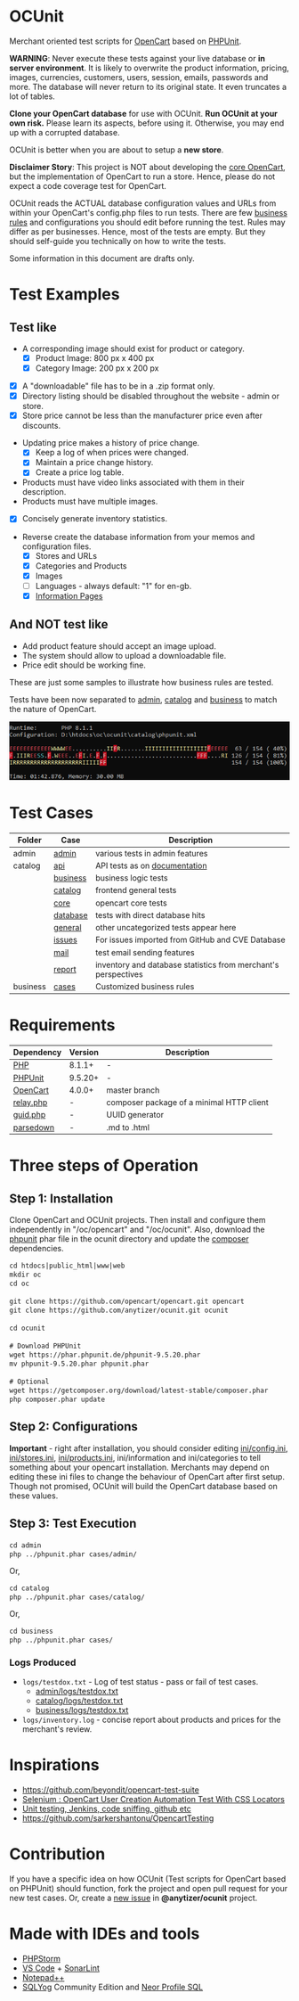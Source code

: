 # OCUnit

Merchant oriented test scripts for [OpenCart](https://github.com/opencart/opencart/) based
on [PHPUnit](https://phpunit.de).

__WARNING__: Never execute these tests against your live database or __in server environment__. It is likely to
overwrite the product information, pricing, images, currencies, customers, users, session, emails, passwords and more.
The database will never return to its original state. It even truncates a lot of tables.

**Clone your OpenCart database** for use with OCUnit.
**Run OCUnit at your own risk.** Please learn its aspects, before using it.
Otherwise, you may end up with a corrupted database.

OCUnit is better when you are about to setup a __new store__.

**Disclaimer Story**: This project is NOT about developing the [core OpenCart](https://github.com/opencart/opencart),
but the implementation of OpenCart to run a store. Hence, please do not expect a code coverage test for OpenCart.

OCUnit reads the ACTUAL database configuration values and URLs from within your OpenCart's config.php files to run tests.
There are few [business rules](ini/config.ini) and configurations you should edit before running the test. Rules may differ
as per businesses. Hence, most of the tests are empty. But they should self-guide you technically on how to write the tests.

Some information in this document are drafts only.

# Test Examples

## Test like

* A corresponding image should exist for product or category.
    * [x] Product Image: 800 px x 400 px
    * [x] Category Image: 200 px x 200 px
* [x] A "downloadable" file has to be in a .zip format only.
* [x] Directory listing should be disabled throughout the website - admin or store.
* [x] Store price cannot be less than the manufacturer price even after discounts.
* Updating price makes a history of price change.
    * [x] Keep a log of when prices were changed.
    * [x] Maintain a price change history.
    * [x] Create a price log table.
* Products must have video links associated with them in their description.
* Products must have multiple images.
* [x] Concisely generate inventory statistics.
* Reverse create the database information from your memos and configuration files.
  * [x] Stores and URLs
  * [x] Categories and Products
  * [x] Images
  * [ ] Languages - always default: "1" for en-gb.
  * [x] [Information Pages](ini/information/)

## And NOT test like

* Add product feature should accept an image upload.
* The system should allow to upload a downloadable file.
* Price edit should be working fine.

These are just some samples to illustrate how business rules are tested.

Tests have been now separated to [admin](./admin/cases), [catalog](./catalog/cases) and [business](./business/cases/) to match the nature of OpenCart.

![Sample Output](sample-output.png)


# Test Cases

| Folder    | Case                               | Description
|-----------|------------------------------------|------------------------------------------------
| admin     | [admin](admin/cases/admin)         | various tests in admin features
| catalog   | [api](catalog/cases/api)           | API tests as on [documentation](https://docs.opencart.com/en-gb/system/users/api/)
|           | [business](catalog/cases/business) | business logic tests
|           | [catalog](catalog/cases/catalog)   | frontend general tests
|           | [core](catalog/cases/core)         | opencart core tests
|           | [database](catalog/cases/database) | tests with direct database hits
|           | [general](catalog/cases/general)   | other uncategorized tests appear here
|           | [issues](catalog/cases/issues)     | For issues imported from GitHub and CVE Database
|           | [mail](catalog/cases/mail)         | test email sending features
|           | [report](catalog/cases/report)     | inventory and database statistics from merchant's perspectives
| business  | [cases](business/cases)            | Customized business rules


# Requirements

Dependency                     | Version                       | Description
-------------------------------|-------------------------------|---------------------
[PHP](https://www.php.net/)    | 8.1.1+                        | -
[PHPUnit](https://phpunit.de/) | 9.5.20+                       | -
[OpenCart](https://github.com/opencart/opencart)               | 4.0.0+ | master branch
[relay.php](https://packagist.org/packages/anytizer/relay.php) | -      | composer package of a minimal HTTP client
[guid.php](https://packagist.org/packages/anytizer/guid.php)   | -      | UUID generator
[parsedown](https://github.com/erusev/parsedown)               | -      | .md to .html


# Three steps of Operation


## Step 1: Installation

Clone OpenCart and OCUnit projects. Then install and configure them independently in "/oc/opencart" and "/oc/ocunit".
Also, download the [phpunit](https://phar.phpunit.de/) phar file in the ocunit directory and update the [composer](https://getcomposer.org) dependencies.

    cd htdocs|public_html|www|web
    mkdir oc
    cd oc

    git clone https://github.com/opencart/opencart.git opencart
    git clone https://github.com/anytizer/ocunit.git ocunit

    cd ocunit

    # Download PHPUnit
    wget https://phar.phpunit.de/phpunit-9.5.20.phar
    mv phpunit-9.5.20.phar phpunit.phar

    # Optional
    wget https://getcomposer.org/download/latest-stable/composer.phar
    php composer.phar update


## Step 2: Configurations

**Important** - right after installation, you should consider editing [ini/config.ini](ini/config.ini), [ini/stores.ini](ini/stores.ini), [ini/products.ini](ini/products.ini), ini/information and ini/categories to tell something about your opencart installation.
Merchants may depend on editing these ini files to change the behaviour of OpenCart after first setup.
Though not promised, OCUnit will build the OpenCart database based on these values.


## Step 3: Test Execution

    cd admin
    php ../phpunit.phar cases/admin/

Or,

    cd catalog
    php ../phpunit.phar cases/catalog/

Or,

    cd business
    php ../phpunit.phar cases/


### Logs Produced

* `logs/testdox.txt` - Log of test status - pass or fail of test cases.
  * [admin/logs/testdox.txt](admin/logs/testdox.txt)
  * [catalog/logs/testdox.txt](catalog/logs/testdox.txt)
  * [business/logs/testdox.txt](business/logs/testdox.txt)
* `logs/inventory.log` - concise report about products and prices for the merchant's review.


# Inspirations

* https://github.com/beyondit/opencart-test-suite
* [Selenium : OpenCart User Creation Automation Test With CSS Locators](https://www.youtube.com/watch?v=DEwzzZfMYwM)
* [Unit testing, Jenkins, code sniffing, github etc](https://forum.opencart.com/viewtopic.php?t=124532)
* https://github.com/sarkershantonu/OpencartTesting


# Contribution

If you have a specific idea on how OCUnit (Test scripts for OpenCart based on PHPUnit) should function, fork the project
and open pull request for your new test cases. Or, create a [new issue](https://github.com/anytizer/ocunit/issues/new)
in __@anytizer/ocunit__ project.


# Made with IDEs and tools

* [PHPStorm](https://www.jetbrains.com/phpstorm/?from=anytizer+ocunit)
* [VS Code](https://code.visualstudio.com/download) + [SonarLint](https://www.sonarlint.org/)
* [Notepad++](https://notepad-plus-plus.org/downloads/)
* [SQLYog](https://github.com/webyog/sqlyog-community/wiki/Downloads) Community Edition and [Neor Profile SQL](https://www.profilesql.com/)
